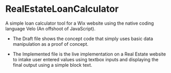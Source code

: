 # RealEstateLoanCalculator
A simple loan calculator tool for a Wix website using the native coding language Velo (An offshoot of JavaScript).

- The Draft file shows the concept code that simply uses basic data manipulation as a proof of concept.

- The Implemented file is the live implementation on a Real Estate website to intake user entered values using textbox inputs
  and displaying the final output using a simple block text.
